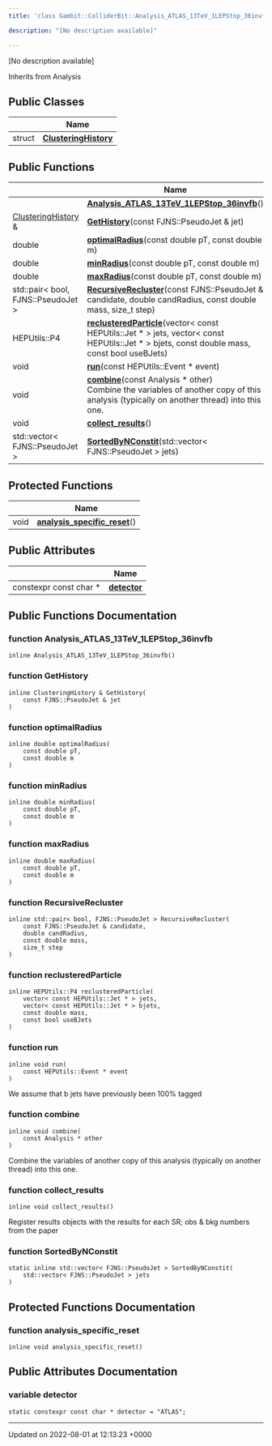 ```yaml
---
title: 'class Gambit::ColliderBit::Analysis_ATLAS_13TeV_1LEPStop_36invfb'

description: "[No description available]"

---
```









[No description available]

Inherits from Analysis

## Public Classes

|                | Name           |
| -------------- | -------------- |
| struct | **[ClusteringHistory](/documentation/code/classes/structgambit_1_1colliderbit_1_1analysis__atlas__13tev__1lepstop__36invfb_1_1clusteringhistory/)**  |

## Public Functions

|                | Name           |
| -------------- | -------------- |
| | **[Analysis_ATLAS_13TeV_1LEPStop_36invfb](/documentation/code/classes/classgambit_1_1colliderbit_1_1analysis__atlas__13tev__1lepstop__36invfb/#function-analysis-atlas-13tev-1lepstop-36invfb)**() |
| [ClusteringHistory](/documentation/code/classes/structgambit_1_1colliderbit_1_1analysis__atlas__13tev__1lepstop__36invfb_1_1clusteringhistory/) & | **[GetHistory](/documentation/code/classes/classgambit_1_1colliderbit_1_1analysis__atlas__13tev__1lepstop__36invfb/#function-gethistory)**(const FJNS::PseudoJet & jet) |
| double | **[optimalRadius](/documentation/code/classes/classgambit_1_1colliderbit_1_1analysis__atlas__13tev__1lepstop__36invfb/#function-optimalradius)**(const double pT, const double m) |
| double | **[minRadius](/documentation/code/classes/classgambit_1_1colliderbit_1_1analysis__atlas__13tev__1lepstop__36invfb/#function-minradius)**(const double pT, const double m) |
| double | **[maxRadius](/documentation/code/classes/classgambit_1_1colliderbit_1_1analysis__atlas__13tev__1lepstop__36invfb/#function-maxradius)**(const double pT, const double m) |
| std::pair< bool, FJNS::PseudoJet > | **[RecursiveRecluster](/documentation/code/classes/classgambit_1_1colliderbit_1_1analysis__atlas__13tev__1lepstop__36invfb/#function-recursiverecluster)**(const FJNS::PseudoJet & candidate, double candRadius, const double mass, size_t step) |
| HEPUtils::P4 | **[reclusteredParticle](/documentation/code/classes/classgambit_1_1colliderbit_1_1analysis__atlas__13tev__1lepstop__36invfb/#function-reclusteredparticle)**(vector< const HEPUtils::Jet * > jets, vector< const HEPUtils::Jet * > bjets, const double mass, const bool useBJets) |
| void | **[run](/documentation/code/classes/classgambit_1_1colliderbit_1_1analysis__atlas__13tev__1lepstop__36invfb/#function-run)**(const HEPUtils::Event * event) |
| void | **[combine](/documentation/code/classes/classgambit_1_1colliderbit_1_1analysis__atlas__13tev__1lepstop__36invfb/#function-combine)**(const Analysis * other)<br>Combine the variables of another copy of this analysis (typically on another thread) into this one.  |
| void | **[collect_results](/documentation/code/classes/classgambit_1_1colliderbit_1_1analysis__atlas__13tev__1lepstop__36invfb/#function-collect-results)**() |
| std::vector< FJNS::PseudoJet > | **[SortedByNConstit](/documentation/code/classes/classgambit_1_1colliderbit_1_1analysis__atlas__13tev__1lepstop__36invfb/#function-sortedbynconstit)**(std::vector< FJNS::PseudoJet > jets) |

## Protected Functions

|                | Name           |
| -------------- | -------------- |
| void | **[analysis_specific_reset](/documentation/code/classes/classgambit_1_1colliderbit_1_1analysis__atlas__13tev__1lepstop__36invfb/#function-analysis-specific-reset)**() |

## Public Attributes

|                | Name           |
| -------------- | -------------- |
| constexpr const char * | **[detector](/documentation/code/classes/classgambit_1_1colliderbit_1_1analysis__atlas__13tev__1lepstop__36invfb/#variable-detector)**  |

## Public Functions Documentation

### function Analysis_ATLAS_13TeV_1LEPStop_36invfb

```
inline Analysis_ATLAS_13TeV_1LEPStop_36invfb()
```


### function GetHistory

```
inline ClusteringHistory & GetHistory(
    const FJNS::PseudoJet & jet
)
```


### function optimalRadius

```
inline double optimalRadius(
    const double pT,
    const double m
)
```


### function minRadius

```
inline double minRadius(
    const double pT,
    const double m
)
```


### function maxRadius

```
inline double maxRadius(
    const double pT,
    const double m
)
```


### function RecursiveRecluster

```
inline std::pair< bool, FJNS::PseudoJet > RecursiveRecluster(
    const FJNS::PseudoJet & candidate,
    double candRadius,
    const double mass,
    size_t step
)
```


### function reclusteredParticle

```
inline HEPUtils::P4 reclusteredParticle(
    vector< const HEPUtils::Jet * > jets,
    vector< const HEPUtils::Jet * > bjets,
    const double mass,
    const bool useBJets
)
```


### function run

```
inline void run(
    const HEPUtils::Event * event
)
```


We assume that b jets have previously been 100% tagged


### function combine

```
inline void combine(
    const Analysis * other
)
```

Combine the variables of another copy of this analysis (typically on another thread) into this one. 

### function collect_results

```
inline void collect_results()
```


Register results objects with the results for each SR; obs & bkg numbers from the paper


### function SortedByNConstit

```
static inline std::vector< FJNS::PseudoJet > SortedByNConstit(
    std::vector< FJNS::PseudoJet > jets
)
```


## Protected Functions Documentation

### function analysis_specific_reset

```
inline void analysis_specific_reset()
```


## Public Attributes Documentation

### variable detector

```
static constexpr const char * detector = "ATLAS";
```


-------------------------------

Updated on 2022-08-01 at 12:13:23 +0000